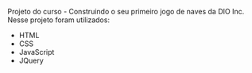 Projeto do curso - Construindo o seu primeiro jogo de naves da DIO Inc.
Nesse projeto foram utilizados:
- HTML
- CSS
- JavaScript
- JQuery
